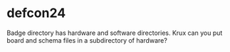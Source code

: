 # defcon24

Badge directory has hardware and software directories.
Krux can you put board and schema files in a subdirectory of hardware?
